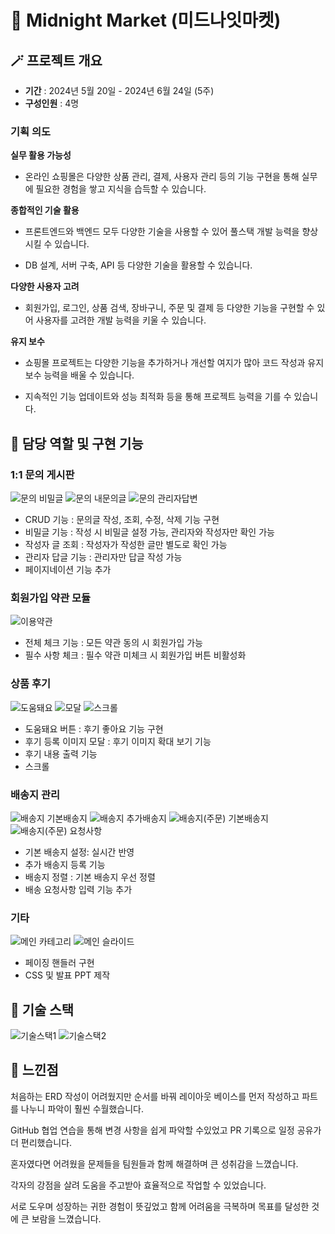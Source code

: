 # 🛒 Midnight Market (미드나잇마켓)

## 🪄 프로젝트 개요

- **기간** : 2024년 5월 20일 - 2024년 6월 24일 (5주)
- **구성인원** : 4명

### 기획 의도

**실무 활용 가능성**

- 온라인 쇼핑몰은 다양한 상품 관리, 결제, 사용자 관리 등의 기능 구현을 통해 실무에 필요한 경험을 쌓고 지식을 습득할 수 있습니다.

**종합적인 기술 활용**
  
- 프론트엔드와 백엔드 모두 다양한 기술을 사용할 수 있어 풀스택 개발 능력을 향상시킬 수 있습니다.

- DB 설계, 서버 구축, API 등 다양한 기술을 활용할 수 있습니다.

**다양한 사용자 고려**

- 회원가입, 로그인, 상품 검색, 장바구니, 주문 및 결제 등 다양한 기능을 구현할 수 있어 사용자를 고려한 개발 능력을 키울 수 있습니다.

**유지 보수**
  
- 쇼핑몰 프로젝트는 다양한 기능을 추가하거나 개선할 여지가 많아 코드 작성과 유지 보수 능력을 배울 수 있습니다.

- 지속적인 기능 업데이트와 성능 최적화 등을 통해 프로젝트 능력을 기를 수 있습니다.

## 📌 담당 역할 및 구현 기능

### 1:1 문의 게시판
![문의 비밀글](https://github.com/havanara/240520_FINAL_Project/assets/166004719/50d40c44-f555-40f1-8403-d9859606ae4b)
![문의 내문의글](https://github.com/havanara/240520_FINAL_Project/assets/166004719/c3de56eb-b521-4657-afc7-e583ac6e4077)
![문의 관리자답변](https://github.com/havanara/240520_FINAL_Project/assets/166004719/4db5b04c-fcc8-4d28-bf3d-e2ce9da8cf61)
- CRUD 기능 : 문의글 작성, 조회, 수정, 삭제 기능 구현
- 비밀글 기능 : 작성 시 비밀글 설정 가능, 관리자와 작성자만 확인 가능
- 작성자 글 조회 : 작성자가 작성한 글만 별도로 확인 가능
- 관리자 답글 기능 : 관리자만 답글 작성 가능
- 페이지네이션 기능 추가

### 회원가입 약관 모듈
![이용약관](https://github.com/havanara/240520_FINAL_Project/assets/166004719/a6fff616-b936-4cf2-9ceb-333f4b017c80)
- 전체 체크 기능 : 모든 약관 동의 시 회원가입 가능
- 필수 사항 체크 : 필수 약관 미체크 시 회원가입 버튼 비활성화

### 상품 후기
![도움돼요](https://github.com/havanara/240520_FINAL_Project/assets/166004719/dc702264-0073-45fc-bbc9-2c476163c458)
![모달](https://github.com/havanara/240520_FINAL_Project/assets/166004719/4dd98870-72ab-47db-be73-697e1ba1e69e)
![스크롤](https://github.com/havanara/240520_FINAL_Project/assets/166004719/339b8b27-b5fe-457b-92e9-79a8d9f16b56)
- 도움돼요 버튼 : 후기 좋아요 기능 구현
- 후기 등록 이미지 모달 : 후기 이미지 확대 보기 기능
- 후기 내용 출력 기능
- 스크롤

### 배송지 관리
![배송지 기본배송지](https://github.com/havanara/240520_FINAL_Project/assets/166004719/995bc119-649c-4f97-b50c-f0e2c2dddbdf)
![배송지 추가배송지](https://github.com/havanara/240520_FINAL_Project/assets/166004719/646f44d3-6674-4bff-bc51-2bec06e8ebf9)
![배송지(주문) 기본배송지](https://github.com/havanara/240520_FINAL_Project/assets/166004719/4eda19e2-7b76-4b9b-bd55-99772dea6103)
![배송지(주문) 요청사항](https://github.com/havanara/240520_FINAL_Project/assets/166004719/bb7c7508-f822-4adc-aa97-54ae24514a06)
- 기본 배송지 설정: 실시간 반영
- 추가 배송지 등록 기능
- 배송지 정렬 : 기본 배송지 우선 정렬
- 배송 요청사항 입력 기능 추가

### 기타
![메인 카테고리](https://github.com/havanara/240520_FINAL_Project/assets/166004719/56a88a12-dd4e-4f52-8ccc-fe0755f51aa1)
![메인 슬라이드](https://github.com/havanara/240520_FINAL_Project/assets/166004719/0aab3815-7b28-48de-9fd2-05defcb76baf)
- 페이징 핸들러 구현
- CSS 및 발표 PPT 제작


## 🚀 기술 스택
![기술스택1](https://github.com/havanara/240520_FINAL_Project/assets/166004719/a84928dd-9e4c-477c-b163-bbcaab209f5f)
![기술스택2](https://github.com/havanara/240520_FINAL_Project/assets/166004719/d7767954-2f69-45b4-b9c6-abcb799e37df)

## 🔔 느낀점

처음하는 ERD 작성이 어려웠지만 순서를 바꿔 레이아웃 베이스를 먼저 작성하고 파트를 나누니 파악이 훨씬 수월했습니다.

GitHub 협업 연습을 통해 변경 사항을 쉽게 파악할 수있었고 PR 기록으로 일정 공유가 더 편리했습니다.

혼자였다면 어려웠을 문제들을 팀원들과 함께 해결하며 큰 성취감을 느꼈습니다.

각자의 강점을 살려 도움을 주고받아 효율적으로 작업할 수 있었습니다.

서로 도우며 성장하는 귀한 경험이 뜻깊었고 함께 어려움을 극복하며 목표를 달성한 것에 큰 보람을 느꼈습니다.
